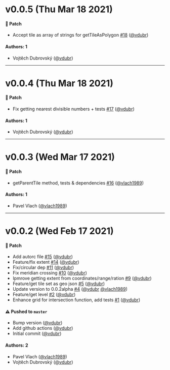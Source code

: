 # v0.0.5 (Thu Mar 18 2021)

#### 🐾 Patch

- Accept tile as array of strings for getTileAsPolygon [#18](https://github.com/gisat-panther/ptr-tile-grid/pull/18) ([@vdubr](https://github.com/vdubr))

#### Authors: 1

- Vojtěch Dubrovský ([@vdubr](https://github.com/vdubr))

---

# v0.0.4 (Thu Mar 18 2021)

#### 🐾 Patch

- Fix getting nearest divisible numbers + tests [#17](https://github.com/gisat-panther/ptr-tile-grid/pull/17) ([@vdubr](https://github.com/vdubr))

#### Authors: 1

- Vojtěch Dubrovský ([@vdubr](https://github.com/vdubr))

---

# v0.0.3 (Wed Mar 17 2021)

#### 🐾 Patch

- getParentTile method, tests & dependencies [#16](https://github.com/gisat-panther/ptr-tile-grid/pull/16) ([@vlach1989](https://github.com/vlach1989))

#### Authors: 1

- Pavel Vlach ([@vlach1989](https://github.com/vlach1989))

---

# v0.0.2 (Wed Feb 17 2021)

#### 🐾 Patch

- Add autorc file [#15](https://github.com/gisat-panther/ptr-tile-grid/pull/15) ([@vdubr](https://github.com/vdubr))
- Feature/fix extent [#14](https://github.com/gisat-panther/ptr-tile-grid/pull/14) ([@vdubr](https://github.com/vdubr))
- Fix/circular dep [#11](https://github.com/gisat-panther/ptr-tile-grid/pull/11) ([@vdubr](https://github.com/vdubr))
- Fix meridian crossing [#10](https://github.com/gisat-panther/ptr-tile-grid/pull/10) ([@vdubr](https://github.com/vdubr))
- Ipmrove getting extent from coordinates/range/ration [#9](https://github.com/gisat-panther/ptr-tile-grid/pull/9) ([@vdubr](https://github.com/vdubr))
- Feature/get tile set as geo json [#5](https://github.com/gisat-panther/ptr-tile-grid/pull/5) ([@vdubr](https://github.com/vdubr))
- Update version to 0.0.2alpha [#4](https://github.com/gisat-panther/ptr-tile-grid/pull/4) ([@vdubr](https://github.com/vdubr) [@vlach1989](https://github.com/vlach1989))
- Feature/get level [#2](https://github.com/gisat-panther/ptr-tile-grid/pull/2) ([@vdubr](https://github.com/vdubr))
- Enhance grid for intersection function, add tests [#1](https://github.com/gisat-panther/ptr-tile-grid/pull/1) ([@vdubr](https://github.com/vdubr))

#### ⚠️ Pushed to `master`

- Bump version ([@vdubr](https://github.com/vdubr))
- Add github actions ([@vdubr](https://github.com/vdubr))
- Initial commit ([@vdubr](https://github.com/vdubr))

#### Authors: 2

- Pavel Vlach ([@vlach1989](https://github.com/vlach1989))
- Vojtěch Dubrovský ([@vdubr](https://github.com/vdubr))
